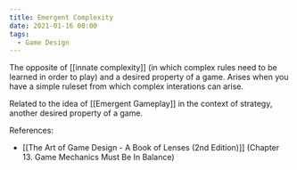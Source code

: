 ```yaml
---
title: Emergent Complexity
date: 2021-01-16 00:00
tags:
  - Game Design 
---
```


The opposite of [[innate complexity]] (in which complex rules need to be learned in order to play) and a desired property of a game. Arises when you have a simple ruleset from which complex interations can arise.

Related to the idea of [[Emergent Gameplay]] in the context of strategy, another desired property of a game.

References:

* [[The Art of Game Design - A Book of Lenses (2nd Edition)]] (Chapter 13. Game Mechanics Must Be In Balance)
